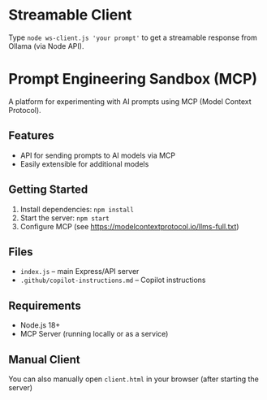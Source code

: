 # Streamable Client

Type `node ws-client.js 'your prompt'` to get a streamable response from Ollama (via Node API).

# Prompt Engineering Sandbox (MCP)

A platform for experimenting with AI prompts using MCP (Model Context Protocol).

## Features
- API for sending prompts to AI models via MCP
- Easily extensible for additional models

## Getting Started
1. Install dependencies: `npm install`
2. Start the server: `npm start`
3. Configure MCP (see https://modelcontextprotocol.io/llms-full.txt)

## Files
- `index.js` – main Express/API server
- `.github/copilot-instructions.md` – Copilot instructions

## Requirements
- Node.js 18+
- MCP Server (running locally or as a service)

## Manual Client

You can also manually open `client.html` in your browser (after starting the server)

